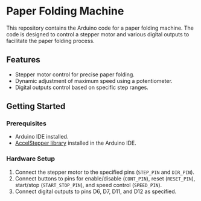 # Paper Folding Machine

This repository contains the Arduino code for a paper folding machine. The code is designed to control a stepper motor and various digital outputs to facilitate the paper folding process.

## Features

- Stepper motor control for precise paper folding.
- Dynamic adjustment of maximum speed using a potentiometer.
- Digital outputs control based on specific step ranges.

## Getting Started

### Prerequisites

- Arduino IDE installed.
- [AccelStepper library](https://www.airspayce.com/mikem/arduino/AccelStepper/) installed in the Arduino IDE.

### Hardware Setup

1. Connect the stepper motor to the specified pins (`STEP_PIN` and `DIR_PIN`).
2. Connect buttons to pins for enable/disable (`CONT_PIN`), reset (`RESET_PIN`), start/stop (`START_STOP_PIN`), and speed control (`SPEED_PIN`).
3. Connect digital outputs to pins D6, D7, D11, and D12 as specified.


